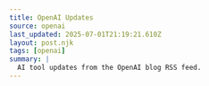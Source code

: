 ```yaml
---
title: OpenAI Updates
source: openai
last_updated: 2025-07-01T21:19:21.610Z
layout: post.njk
tags: [openai]
summary: |
  AI tool updates from the OpenAI blog RSS feed.
---
```


